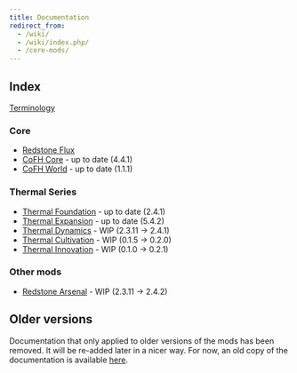 ```yaml
---
title: Documentation
redirect_from:
  - /wiki/
  - /wiki/index.php/
  - /core-mods/
---
```


Index
-----

[Terminology](/docs/terminology/)

### Core
* [Redstone Flux](/docs/redstone-flux/)
* [CoFH Core](/docs/cofh-core/) - <span class="uk-text-small uk-text-success">up to date (4.4.1)</span>
* [CoFH World](/docs/cofh-world/) - <span class="uk-text-small uk-text-success">up to date (1.1.1)</span>

### Thermal Series
* [Thermal Foundation](/docs/thermal-foundation/) - <span class="uk-text-small uk-text-success">up to date (2.4.1)</span>
* [Thermal Expansion](/docs/thermal-expansion/) - <span class="uk-text-small uk-text-success">up to date (5.4.2)</span>
* [Thermal Dynamics](/docs/thermal-dynamics/) - <span class="uk-text-small uk-text-warning">WIP (2.3.11 → 2.4.1)</span>
* [Thermal Cultivation](/docs/thermal-cultivation/) - <span class="uk-text-small uk-text-warning">WIP (0.1.5 → 0.2.0)</span>
* [Thermal Innovation](/docs/thermal-innovation/) - <span class="uk-text-small uk-text-warning">WIP (0.1.0 → 0.2.1)</span>

### Other mods
* [Redstone Arsenal](/docs/redstone-arsenal/) - <span class="uk-text-small uk-text-warning">WIP (2.3.11 → 2.4.2)</span>


Older versions
--------------

Documentation that only applied to older versions of the mods has been removed.
It will be re-added later in a nicer way. For now, an old copy of the
documentation is available [here](https://oldcofh.github.io/docs/).
